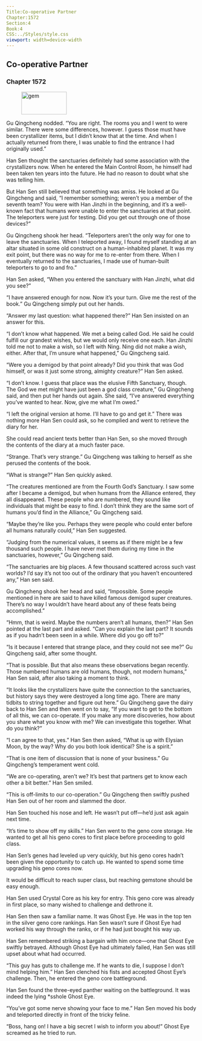 ```yaml
---
Title:Co-operative Partner 
Chapter:1572 
Section:4 
Book:4 
CSS:../Styles/style.css 
viewport: width=device-width
---
```

  
## Co-operative Partner
### Chapter 1572
  
<figure>
	<img src="../Images/gem.gif" alt="gem" id="gem" width="120" height="60" />
</figure>
  

  
Gu Qingcheng nodded. “You are right. The rooms you and I went to were similar. There were some differences, however. I guess those must have been crystallizer items, but I didn’t know that at the time. And when I actually returned from there, I was unable to find the entrance I had originally used.”

Han Sen thought the sanctuaries definitely had some association with the crystallizers now. When he entered the Main Control Room, he himself had been taken ten years into the future. He had no reason to doubt what she was telling him.

But Han Sen still believed that something was amiss. He looked at Gu Qingcheng and said, “I remember something; weren’t you a member of the seventh team? You were with Han Jinzhi in the beginning, and it’s a well-known fact that humans were unable to enter the sanctuaries at that point. The teleporters were just for testing. Did you get out through one of those devices?”

Gu Qingcheng shook her head. “Teleporters aren’t the only way for one to leave the sanctuaries. When I teleported away, I found myself standing at an altar situated in some old construct on a human-inhabited planet. It was my exit point, but there was no way for me to re-enter from there. When I eventually returned to the sanctuaries, I made use of human-built teleporters to go to and fro.”

Han Sen asked, “When you entered the sanctuary with Han Jinzhi, what did you see?”

“I have answered enough for now. Now it’s your turn. Give me the rest of the book.” Gu Qingcheng simply put out her hands.

“Answer my last question: what happened there?” Han Sen insisted on an answer for this.

“I don’t know what happened. We met a being called God. He said he could fulfill our grandest wishes, but we would only receive one each. Han Jinzhi told me not to make a wish, so I left with Ning. Ning did not make a wish, either. After that, I’m unsure what happened,” Gu Qingcheng said.

“Were you a demigod by that point already? Did you think that was God himself, or was it just some strong, almighty creature?” Han Sen asked.

“I don’t know. I guess that place was the elusive Fifth Sanctuary, though. The God we met might have just been a god class creature,” Gu Qingcheng said, and then put her hands out again. She said, “I’ve answered everything you’ve wanted to hear. Now, give me what I’m owed.”

“I left the original version at home. I’ll have to go and get it.” There was nothing more Han Sen could ask, so he complied and went to retrieve the diary for her.

She could read ancient texts better than Han Sen, so she moved through the contents of the diary at a much faster pace.

“Strange. That’s very strange.” Gu Qingcheng was talking to herself as she perused the contents of the book.

“What is strange?” Han Sen quickly asked.

“The creatures mentioned are from the Fourth God’s Sanctuary. I saw some after I became a demigod, but when humans from the Alliance entered, they all disappeared. These people who are numbered, they sound like individuals that might be easy to find. I don’t think they are the same sort of humans you’d find in the Alliance,” Gu Qingcheng said.

“Maybe they’re like you. Perhaps they were people who could enter before all humans naturally could,” Han Sen suggested.

“Judging from the numerical values, it seems as if there might be a few thousand such people. I have never met them during my time in the sanctuaries, however,” Gu Qingcheng said.

“The sanctuaries are big places. A few thousand scattered across such vast worlds? I’d say it’s not too out of the ordinary that you haven’t encountered any,” Han sen said.

Gu Qingcheng shook her head and said, “Impossible. Some people mentioned in here are said to have killed famous demigod super creatures. There’s no way I wouldn’t have heard about any of these feats being accomplished.”

“Hmm, that is weird. Maybe the numbers aren’t all humans, then?” Han Sen pointed at the last part and asked. “Can you explain the last part? It sounds as if you hadn’t been seen in a while. Where did you go off to?”

“Is it because I entered that strange place, and they could not see me?” Gu Qingcheng said, after some thought.

“That is possible. But that also means these observations began recently. Those numbered humans are old humans, though, not modern humans,” Han Sen said, after also taking a moment to think.

“It looks like the crystallizers have quite the connection to the sanctuaries, but history says they were destroyed a long time ago. There are many tidbits to string together and figure out here.” Gu Qingcheng gave the dairy back to Han Sen and then went on to say, “If you want to get to the bottom of all this, we can co-operate. If you make any more discoveries, how about you share what you know with me? We can investigate this together. What do you think?”

“I can agree to that, yes.” Han Sen then asked, “What is up with Elysian Moon, by the way? Why do you both look identical? She is a spirit.”

“That is one item of discussion that is none of your business.” Gu Qingcheng’s temperament went cold.

“We are co-operating, aren’t we? It’s best that partners get to know each other a bit better.” Han Sen smiled.

“This is off-limits to our co-operation.” Gu Qingcheng then swiftly pushed Han Sen out of her room and slammed the door.

Han Sen touched his nose and left. He wasn’t put off—he’d just ask again next time.

“It’s time to show off my skills.” Han Sen went to the geno core storage. He wanted to get all his geno cores to first place before proceeding to gold class.

Han Sen’s genes had leveled up very quickly, but his geno cores hadn’t been given the opportunity to catch up. He wanted to spend some time upgrading his geno cores now.

It would be difficult to reach super class, but reaching gemstone should be easy enough.

Han Sen used Crystal Core as his key for entry. This geno core was already in first place, so many wished to challenge and dethrone it.

Han Sen then saw a familiar name. It was Ghost Eye. He was in the top ten in the silver geno core rankings. Han Sen wasn’t sure if Ghost Eye had worked his way through the ranks, or if he had just bought his way up.

Han Sen remembered striking a bargain with him once—one that Ghost Eye swiftly betrayed. Although Ghost Eye had ultimately failed, Han Sen was still upset about what had occurred.

“This guy has guts to challenge me. If he wants to die, I suppose I don’t mind helping him.” Han Sen clenched his fists and accepted Ghost Eye’s challenge. Then, he entered the geno core battleground.

Han Sen found the three-eyed panther waiting on the battleground. It was indeed the lying *sshole Ghost Eye.

“You’ve got some nerve showing your face to me.” Han Sen moved his body and teleported directly in front of the tricky feline.

“Boss, hang on! I have a big secret I wish to inform you about!” Ghost Eye screamed as he tried to run.